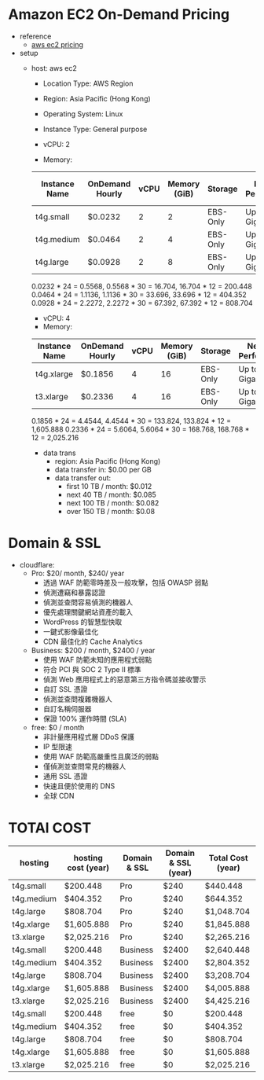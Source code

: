 # Amazon EC2 On-Demand Pricing

- reference
    - [aws ec2 pricing](https://aws.amazon.com/tw/ec2/pricing/on-demand/?nc1=h_ls)
- setup 
    - host: aws ec2 
        - Location Type: AWS Region
        - Region: Asia Pacific (Hong Kong)
        - Operating System: Linux
        - Instance Type: General purpose

        - vCPU: 2
        - Memory: 

        | Instance Name | OnDemand Hourly | vCPU | Memory (GiB) | Storage  | Network Performance | Price per month | Price per year |
        |---------------|-----------------|------|--------------|----------|---------------------|-----------------|----------------|
        | t4g.small     | $0.0232         | 2    | 2            | EBS-Only | Up to 5 Gigabit     | $16.704         | $200.448       |
        | t4g.medium    | $0.0464         | 2    | 4            | EBS-Only | Up to 5 Gigabit     | $33.696         | $404.352       |
        | t4g.large     | $0.0928         | 2    | 8            | EBS-Only | Up to 5 Gigabit     | $67.392         | $808.704       |

        0.0232 * 24 = 0.5568, 0.5568 * 30 = 16.704, 16.704 * 12 = 200.448
        0.0464 * 24 = 1.1136, 1.1136 * 30 = 33.696, 33.696 * 12 = 404.352
        0.0928 * 24 = 2.2272, 2.2272 * 30 = 67.392, 67.392 * 12 = 808.704

        - vCPU: 4
        - Memory:

        | Instance Name | OnDemand Hourly | vCPU | Memory (GiB) | Storage  | Network Performance | Price per month | Price per year |
        |---------------|-----------------|------|--------------|----------|---------------------|-----------------|----------------|
        | t4g.xlarge    | $0.1856         | 4    | 16           | EBS-Only | Up to 5 Gigabit     | $133.824        | $1,605.888     |
        | t3.xlarge     | $0.2336         | 4    | 16           | EBS-Only | Up to 5 Gigabit     | $168.768        | $2,025.216     |

        0.1856 * 24 = 4.4544, 4.4544 * 30 = 133.824, 133.824 * 12 = 1,605.888
        0.2336 * 24 = 5.6064, 5.6064 * 30 = 168.768, 168.768 * 12 = 2,025.216

        - data trans
            - region: Asia Pacific (Hong Kong)
            - data transfer in: $0.00 per GB
            - data transfer out: 
                - first 10 TB / month: $0.012
                - next 40 TB / month: $0.085
                - next 100 TB / month: $0.082
                - over 150 TB / month: $0.08

# Domain & SSL

- cloudflare:
    - Pro: $20/ month, $240/ year
       - 透過 WAF 防範零時差及一般攻擊，包括 OWASP 弱點
       - 偵測遭竊和暴露認證
       - 偵測並查問容易偵測的機器人
       - 優先處理關鍵網站資產的載入
       - WordPress 的智慧型快取
       - 一鍵式影像最佳化
       - CDN 最佳化的 Cache Analytics
    - Business: $200 / month, $2400 / year
       - 使用 WAF 防範未知的應用程式弱點
       - 符合 PCI 與 SOC 2 Type II 標準
       - 偵測 Web 應用程式上的惡意第三方指令碼並接收警示
       - 自訂 SSL 憑證
       - 偵測並查問複雜機器人
       - 自訂名稱伺服器
       - 保證 100% 運作時間 (SLA)
    - free: $0 / month
       - 非計量應用程式層 DDoS 保護
       - IP 型限速
       - 使用 WAF 防範高嚴重性且廣泛的弱點
       - 僅偵測並查問常見的機器人
       - 通用 SSL 憑證
       - 快速且便於使用的 DNS
       - 全球 CDN

# TOTAl COST 

| hosting    | hosting cost (year) | Domain & SSL | Domain & SSL (year) | Total Cost (year) |
|------------|---------------------|--------------|---------------------|-------------------|
| t4g.small  | $200.448            | Pro          | $240                | $440.448          |
| t4g.medium | $404.352            | Pro          | $240                | $644.352          |
| t4g.large  | $808.704            | Pro          | $240                | $1,048.704        |
| t4g.xlarge | $1,605.888          | Pro          | $240                | $1,845.888        |
| t3.xlarge  | $2,025.216          | Pro          | $240                | $2,265.216        |
| t4g.small  | $200.448            | Business     | $2400               | $2,640.448        |
| t4g.medium | $404.352            | Business     | $2400               | $2,804.352        |
| t4g.large  | $808.704            | Business     | $2400               | $3,208.704        |
| t4g.xlarge | $1,605.888          | Business     | $2400               | $4,005.888        |
| t3.xlarge  | $2,025.216          | Business     | $2400               | $4,425.216        |
| t4g.small  | $200.448            | free         | $0                  | $200.448          |
| t4g.medium | $404.352            | free         | $0                  | $404.352          |
| t4g.large  | $808.704            | free         | $0                  | $808.704          |
| t4g.xlarge | $1,605.888          | free         | $0                  | $1,605.888        |
| t3.xlarge  | $2,025.216          | free         | $0                  | $2,025.216        |








